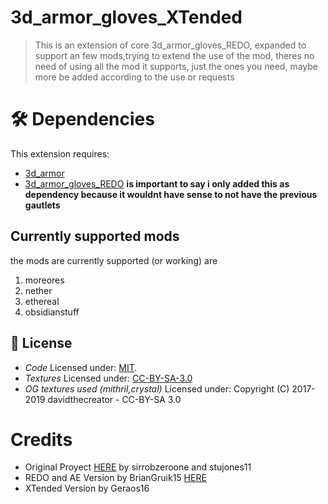 # 3d_armor_gloves_XTended
> This is an extension of core 3d_armor_gloves_REDO, expanded to support an few mods,trying to extend the use of the mod, theres no need of using all the mod it supports, just the ones you need, maybe more be added according to the use or requests

# 🛠️ Dependencies

This extension requires:
- [3d_armor](https://content.luanti.org/packages/stu/3d_armor/)
- [3d_armor_gloves_REDO](https://content.luanti.org/packages/BryanGruik15/3d_armor_gloves_redo/) **is important to say i only added this as dependency because it wouldnt have sense to not have the previous gautlets**
  
## Currently supported mods
the mods are currently supported (or working) are
1. moreores
2. nether
3. ethereal
4. obsidianstuff

## 📜 License

- *Code* Licensed under: [MIT](https://choosealicense.com/licenses/mit/). 
- *Textures* Licensed under: [CC-BY-SA-3.0](https://creativecommons.org/licenses/by-sa/3.0/deed.es)
- *OG textures used (mithril,crystal)* Licensed under: Copyright (C) 2017-2019 davidthecreator - CC-BY-SA 3.0

# Credits
- Original Proyect [HERE](https://github.com/sirrobzeroone/3d_armor_gloves?tab=readme-ov-file) by sirrobzeroone and stujones11
- REDO and AE Version by BrianGruik15 [HERE](https://content.luanti.org/packages/BryanGruik15/3d_armor_gloves_redo/)
- XTended Version by Geraos16 
